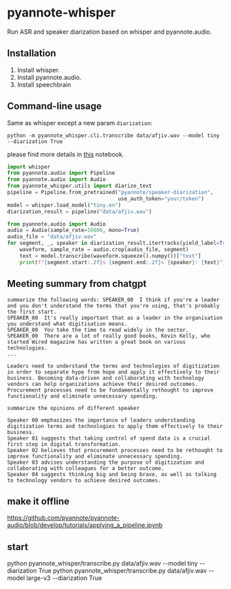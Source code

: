 # pyannote-whisper

Run ASR and speaker diarization based on whisper and pyannote.audio.

## Installation
1. Install whisper.
2. Install pyannote.audio.
3. Install speechbrain


## Command-line usage

Same as whisper except a new param `diarization`:

    python -m pyannote_whisper.cli.transcribe data/afjiv.wav --model tiny --diarization True

please find more details in [this](https://gist.github.com/hbredin/049f2b629700bcea71324d2c1e7f8337) notebook.

```python
import whisper
from pyannote.audio import Pipeline
from pyannote.audio import Audio
from pyannote_whisper.utils import diarize_text
pipeline = Pipeline.from_pretrained("pyannote/speaker-diarization",
                                    use_auth_token="your/token")
model = whisper.load_model("tiny.en")
diarization_result = pipeline("data/afjiv.wav")

from pyannote.audio import Audio
audio = Audio(sample_rate=16000, mono=True)
audio_file = "data/afjiv.wav"
for segment, _, speaker in diarization_result.itertracks(yield_label=True):
    waveform, sample_rate = audio.crop(audio_file, segment)
    text = model.transcribe(waveform.squeeze().numpy())["text"]
    print(f"{segment.start:.2f}s {segment.end:.2f}s {speaker}: {text}")

```
## Meeting summary from chatgpt

```
summarize the following words: SPEAKER_00  I think if you're a leader and you don't understand the terms that you're using, that's probably the first start.
SPEAKER_00  It's really important that as a leader in the organisation you understand what digitisation means.
SPEAKER_00  You take the time to read widely in the sector.
SPEAKER_00  There are a lot of really good books, Kevin Kelly, who started Wired magazine has written a great book on various technologies.
...
```
```
Leaders need to understand the terms and technologies of digitization in order to separate hype from hope and apply it effectively to their business. Becoming data-driven and collaborating with technology vendors can help organizations achieve their desired outcomes. Procurement processes need to be fundamentally rethought to improve functionality and eliminate unnecessary spending.
```

```
summarize the opinions of different speaker
```

```
Speaker 00 emphasizes the importance of leaders understanding digitization terms and technologies to apply them effectively to their business. 
Speaker 01 suggests that taking control of spend data is a crucial first step in digital transformation. 
Speaker 02 believes that procurement processes need to be rethought to improve functionality and eliminate unnecessary spending. 
Speaker 03 advises understanding the purpose of digitization and collaborating with colleagues for a better outcome. 
Speaker 04 suggests thinking big and being brave, as well as talking to technology vendors to achieve desired outcomes.
```
## make it offline
https://github.com/pyannote/pyannote-audio/blob/develop/tutorials/applying_a_pipeline.ipynb

## start
python pyannote_whisper/transcribe.py data/afjiv.wav --model tiny --diarization True
python pyannote_whisper/transcribe.py data/afjiv.wav --model large-v3 --diarization True
